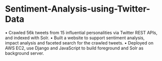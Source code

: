 # Sentiment-Analysis-using-Twitter-Data

• Crawled 56k tweets from 15 influential personalities via Twitter REST APIs, and indexed with Solr.
• Built a website to support sentiment analysis, impact analysis and faceted search for the crawled tweets.
• Deployed on AWS EC2, use Django and JavaScript to build foreground and Solr as background server.

